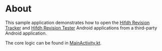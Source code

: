 # About

This sample application demonstrates how to open the [Hifdh Revision Tracker](https://play.google.com/store/apps/details?id=com.tazkiyatech.hifdhtracker) and [Hifdh Revision Tester](https://play.google.com/store/apps/details?id=com.tazkiyatech.hifdhtester) Android applications from a third-party Android application.

The core logic can be found in [MainActivity.kt](app/src/main/java/com/tazkiyatech/sampleapp/MainActivity.kt).